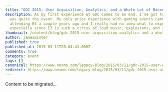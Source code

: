 ```yaml
---
title: "GDC 2015: User Acquisition, Analytics, and a Whole Lot of Bacon"
description: As my first experience at GDC comes to an end, I’ve got to say it
  was quite the event. My only prior experience with gaming events came from
  attending E3 a couple years ago and I really had no idea what to expect,
  especially since E3 is such a circus of loud music, explosions, and […]
thumbnail: /content/blog/gdc-2015-user-acquisition-analytics-and-a-whole-lot-of-bacon/gdc15_logo-1.jpg
author: jameswinter
published: true
published_at: 2015-03-11T20:04:43.000Z
comments: true
category: event
tags: []
canonical: https://www.nexmo.com/legacy-blog/2015/03/11/gdc-2015-user-acquisition-analytics-and-a-whole-lot-of-bacon
redirect: https://www.nexmo.com/legacy-blog/2015/03/11/gdc-2015-user-acquisition-analytics-and-a-whole-lot-of-bacon
---
```


Content to be migrated...
